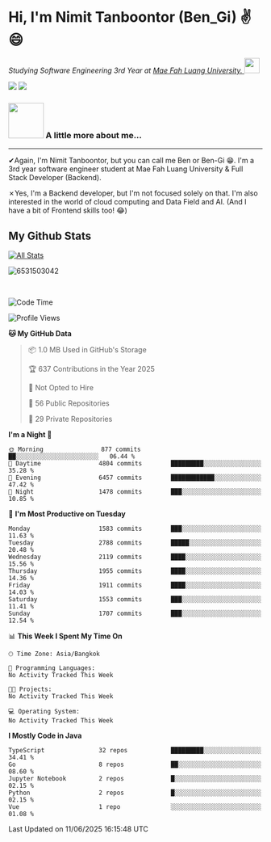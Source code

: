 # Hi, I'm Nimit Tanboontor (Ben_Gi) ✌😄
<p><em>Studying Software Engineering 3rd Year at <a href="https://en.mfu.ac.th/home.html"> Mae Fah Luang University.
</a><img src="https://media.giphy.com/media/WUlplcMpOCEmTGBtBW/giphy.gif" width="30"> </em></p>


[![](https://img.shields.io/badge/linkedin-%230077B5.svg?style=for-the-badge&logo=linkedin)]([https://www.linkedin.com/in/thanaphoom-babparn/](https://www.linkedin.com/in/nimit-tanbooutor-798139246/))
[![](https://img.shields.io/badge/Medium-12100E?style=for-the-badge&logo=medium&logoColor=white)](https://medium.com/@nimittanbooutor)

### <img src="https://media.giphy.com/media/VgCDAzcKvsR6OM0uWg/giphy.gif" width="70"> A little more about me...  

<hr> <!-- Horizontal line -->

&#10004;Again, I'm Nimit Tanboontor, but you can call me Ben or Ben-Gi 😁. I'm a 3rd year software engineer student at Mae Fah Luang University & Full Stack Developer (Backend).

&#10007;Yes, I'm a Backend developer, but I'm not focused solely on that. I'm also interested in the world of cloud computing and Data Field and AI. (And I have a bit of Frontend skills too! 😂)


## My Github Stats

[![All Stats](https://github-readme-stats.vercel.app/api?username=6531503042&show_icons=true&theme=algolia)](https://github.com/6531503042)

<p><img align="center" src="https://github-readme-streak-stats.herokuapp.com/?user=6531503042&" alt="6531503042" /></p>

<br />


<!--START_SECTION:waka-->
![Code Time](http://img.shields.io/badge/Code%20Time-525%20hrs%2038%20mins-blue)

![Profile Views](http://img.shields.io/badge/Profile%20Views-4-blue)

**🐱 My GitHub Data** 

> 📦 1.0 MB Used in GitHub's Storage 
 > 
> 🏆 637 Contributions in the Year 2025
 > 
> 🚫 Not Opted to Hire
 > 
> 📜 56 Public Repositories 
 > 
> 🔑 29 Private Repositories 
 > 
**I'm a Night 🦉** 

```text
🌞 Morning                877 commits         ██░░░░░░░░░░░░░░░░░░░░░░░   06.44 % 
🌆 Daytime                4804 commits        █████████░░░░░░░░░░░░░░░░   35.28 % 
🌃 Evening                6457 commits        ████████████░░░░░░░░░░░░░   47.42 % 
🌙 Night                  1478 commits        ███░░░░░░░░░░░░░░░░░░░░░░   10.85 % 
```
📅 **I'm Most Productive on Tuesday** 

```text
Monday                   1583 commits        ███░░░░░░░░░░░░░░░░░░░░░░   11.63 % 
Tuesday                  2788 commits        █████░░░░░░░░░░░░░░░░░░░░   20.48 % 
Wednesday                2119 commits        ████░░░░░░░░░░░░░░░░░░░░░   15.56 % 
Thursday                 1955 commits        ████░░░░░░░░░░░░░░░░░░░░░   14.36 % 
Friday                   1911 commits        ████░░░░░░░░░░░░░░░░░░░░░   14.03 % 
Saturday                 1553 commits        ███░░░░░░░░░░░░░░░░░░░░░░   11.41 % 
Sunday                   1707 commits        ███░░░░░░░░░░░░░░░░░░░░░░   12.54 % 
```


📊 **This Week I Spent My Time On** 

```text
🕑︎ Time Zone: Asia/Bangkok

💬 Programming Languages: 
No Activity Tracked This Week

🐱‍💻 Projects: 
No Activity Tracked This Week

💻 Operating System: 
No Activity Tracked This Week
```

**I Mostly Code in Java** 

```text
TypeScript               32 repos            █████████░░░░░░░░░░░░░░░░   34.41 % 
Go                       8 repos             ██░░░░░░░░░░░░░░░░░░░░░░░   08.60 % 
Jupyter Notebook         2 repos             █░░░░░░░░░░░░░░░░░░░░░░░░   02.15 % 
Python                   2 repos             █░░░░░░░░░░░░░░░░░░░░░░░░   02.15 % 
Vue                      1 repo              ░░░░░░░░░░░░░░░░░░░░░░░░░   01.08 % 
```




 Last Updated on 11/06/2025 16:15:48 UTC
<!--END_SECTION:waka-->
